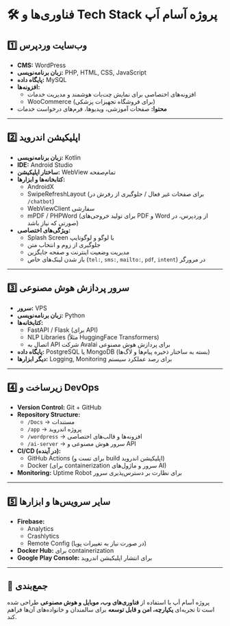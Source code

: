 # 🛠️ فناوری‌ها و Tech Stack پروژه آسام اَپ

## 1️⃣ وب‌سایت وردپرس
- **CMS:** WordPress  
- **زبان برنامه‌نویسی:** PHP, HTML, CSS, JavaScript  
- **پایگاه داده:** MySQL  
- **افزونه‌ها:**  
  - افزونه‌های اختصاصی برای نمایش چت‌بات هوشمند و مدیریت خدمات  
  - WooCommerce (برای فروشگاه تجهیزات پزشکی)  
- **محتوا:** صفحات آموزشی، ویدیوها، فرم‌های درخواست خدمات  

---

## 2️⃣ اپلیکیشن اندروید
- **زبان برنامه‌نویسی:** Kotlin  
- **IDE:** Android Studio  
- **ساختار اپلیکیشن:** WebView تمام‌صفحه  
- **کتابخانه‌ها و ابزارها:**  
  - AndroidX  
  - SwipeRefreshLayout (برای صفحات غیر فعال / جلوگیری از رفرش در `/chatbot`)  
  - WebViewClient سفارشی  
  - mPDF / PHPWord (برای تولید خروجی‌های PDF و Word از وردپرس، در صورتی که نیاز باشد)  
- **ویژگی‌های اختصاصی:**  
  - Splash Screen با لوگو و لوگوتایپ  
  - جلوگیری از زوم و انتخاب متن  
  - مدیریت وضعیت اینترنت و صفحه جایگزین  
  - باز شدن لینک‌های خاص (`tel:`, `sms:`, `mailto:`, `pdf`, `intent`) در مرورگر  

---

## 3️⃣ سرور پردازش هوش مصنوعی
- **سرور:** VPS  
- **زبان برنامه‌نویسی:** Python  
- **کتابخانه‌ها:**  
  - FastAPI / Flask (برای API)  
  - NLP Libraries (مثلاً HuggingFace Transformers)  
  - اتصال به API شرکت Avalai برای پردازش هوش مصنوعی  
- **پایگاه داده:** PostgreSQL یا MongoDB (بسته به ساختار ذخیره پیام‌ها و لاگ‌ها)  
- **دیگر ابزارها:** Logging, Monitoring برای رصد عملکرد سیستم  

---

## 4️⃣ زیرساخت و DevOps
- **Version Control:** Git + GitHub  
- **Repository Structure:**  
  - `/Docs` → مستندات  
  - `/app` → پروژه اندروید  
  - `/wordpress` → افزونه‌ها و قالب‌های اختصاصی  
  - `/ai-server` → سرور هوش مصنوعی و API  
- **CI/CD (در آینده):**  
  - GitHub Actions (برای تست و build اپلیکیشن اندروید)  
  - Docker (برای containerization سرور و ماژول‌های AI)  
- **Monitoring:** Uptime Robot برای نظارت بر دسترس‌پذیری سرور  

---

## 5️⃣ سایر سرویس‌ها و ابزارها
- **Firebase:**  
  - Analytics  
  - Crashlytics  
  - Remote Config (در صورت نیاز به تغییرات پویا)  
- **Docker Hub:** برای containerization  
- **Google Play Console:** برای انتشار اپلیکیشن اندروید  

---

## 🔗 جمع‌بندی
پروژه آسام اَپ با استفاده از **فناوری‌های وب، موبایل و هوش مصنوعی** طراحی شده است تا تجربه‌ای **یکپارچه، امن و قابل توسعه** برای سالمندان و خانواده‌های آن‌ها فراهم کند.
